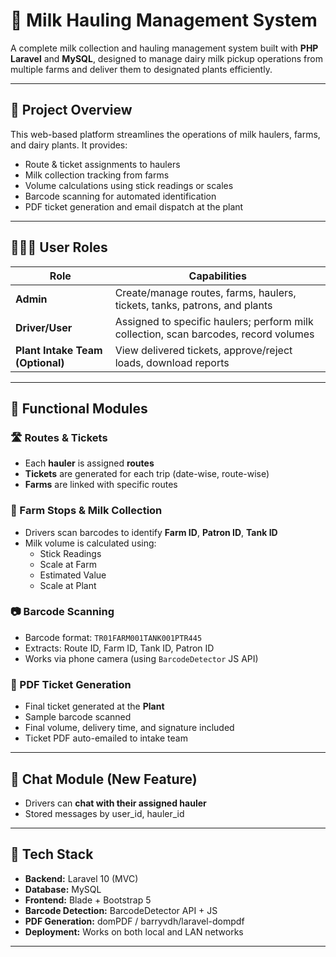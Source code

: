 # 🥛 Milk Hauling Management System

A complete milk collection and hauling management system built with **PHP Laravel** and **MySQL**, designed to manage dairy milk pickup operations from multiple farms and deliver them to designated plants efficiently.

---

## 📌 Project Overview

This web-based platform streamlines the operations of milk haulers, farms, and dairy plants. It provides:
- Route & ticket assignments to haulers
- Milk collection tracking from farms
- Volume calculations using stick readings or scales
- Barcode scanning for automated identification
- PDF ticket generation and email dispatch at the plant

---

## 🧑‍🤝‍🧑 User Roles

| Role       | Capabilities |
|------------|--------------|
| **Admin**  | Create/manage routes, farms, haulers, tickets, tanks, patrons, and plants |
| **Driver/User** | Assigned to specific haulers; perform milk collection, scan barcodes, record volumes |
| **Plant Intake Team (Optional)** | View delivered tickets, approve/reject loads, download reports |

---

## 🚛 Functional Modules

### 🛣️ Routes & Tickets
- Each **hauler** is assigned **routes**
- **Tickets** are generated for each trip (date-wise, route-wise)
- **Farms** are linked with specific routes

### 🐄 Farm Stops & Milk Collection
- Drivers scan barcodes to identify **Farm ID**, **Patron ID**, **Tank ID**
- Milk volume is calculated using:
  - Stick Readings
  - Scale at Farm
  - Estimated Value
  - Scale at Plant


### 📷 Barcode Scanning
- Barcode format: `TR01FARM001TANK001PTR445`
- Extracts: Route ID, Farm ID, Tank ID, Patron ID
- Works via phone camera (using `BarcodeDetector` JS API)

### 🧾 PDF Ticket Generation
- Final ticket generated at the **Plant**
- Sample barcode scanned
- Final volume, delivery time, and signature included
- Ticket PDF auto-emailed to intake team

---

## 💬 Chat Module (New Feature)
- Drivers can **chat with their assigned hauler**
- Stored messages by user_id, hauler_id

---

## 🧠 Tech Stack

- **Backend:** Laravel 10 (MVC)
- **Database:** MySQL
- **Frontend:** Blade + Bootstrap 5
- **Barcode Detection:** BarcodeDetector API + JS
- **PDF Generation:** domPDF / barryvdh/laravel-dompdf
- **Deployment:** Works on both local and LAN networks

---



